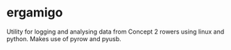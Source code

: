 ergamigo
========

Utility for logging and analysing data from Concept 2 rowers using linux and python. Makes use of pyrow and pyusb.